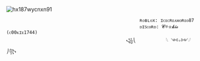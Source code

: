 ![hx187wycnxn91](https://github.com/user-attachments/assets/87cb3083-3e0b-4d52-9dbb-acd017c4d6d2)

                                                     ʀᴏʙʟᴏx: ɪᴄᴇᴄʀᴇᴀᴍᴏʀᴇᴏ87
                                                     ᴅɪꜱᴄᴏʀᴅ: 𝓒⛧⛤𝓴𝓲𝓮 (ᴄ00ᴋɪᴇ1744)
                                                ꧁⎝           𓆩 ༺✧༻𓆪            ⎠꧂
